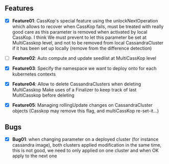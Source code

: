

## Features

- [x] **Feature01**: CassKop's special feature using the unlockNextOperation which allows to recover when CassKop fails,
  must be treated with really good care as this parameter is removed when activated by local CassKop. I think We must
  prevent to let this parameter be set at MultiCasskop level, and not to be removed from local CassandraCluster
  if it has been set up locally (remove from the difference detection)

- [ ] **Feature02**: Auto compute and update seedlist at MultiCassKop level

- [x] **Feature03**: Specify the namespace we want to deploy onto for each kubernetes contexts

- [x] **Feature04**: Allow to delete CassandraClusters when deleting MultiCasskop
                 Make uses of a Finalizer to keep track of last MultiCasskop before deleting

- [x] **Feature05**: Managing rollingUpdate changes on CassandraCluster objects (Casskop may remove this flag, and
      multiCassKop re-set-it...)


## Bugs

- [x] **Bug01**: when changing parameter on a deployed cluster (for instance cassandra image), both clusters applied modification
  in the same time, this is not good, we need to only applied on one cluster and when OK apply to the next one
